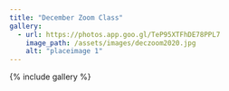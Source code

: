 ```yaml
---
title: "December Zoom Class"
gallery:
  - url: https://photos.app.goo.gl/TeP95XTFhDE78PPL7
    image_path: /assets/images/deczoom2020.jpg
    alt: "placeimage 1"
---
```


{% include gallery  %}



